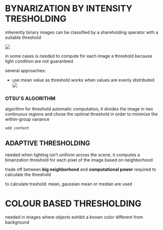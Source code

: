 # BYNARIZATION BY INTENSITY TRESHOLDING

inherently binary images can be classified by a shareholding operator with a suitable threshold 

![](Pasted%20image%2020231102114149.png)

in some cases is needed to compute for each image a threshold because light condition are not guaranteed 

several approaches:

- use mean value as threshold 
	works when values are evenly distributed
	![](Pasted%20image%2020231102115132.png)

### OTSU'S ALGORITHM

algorithm for threshold automatic computation, it divides the image in two continuous regions and chose the optimal threshold in order to minimize the within-group variance     

```
add content
```

## ADAPTIVE THRESHOLDING

needed when lighting isn't uniform across the scene, it computes a binarization threshold for each pixel of the image based on neighborhood 

trade off between **big neighborhood** and **computational power** required to calculate the threshold

to calculate trashold: mean, gaussian mean or median are used 

# COLOUR BASED THRESHOLDING

needed in images where objects exhibit a known color different from background
